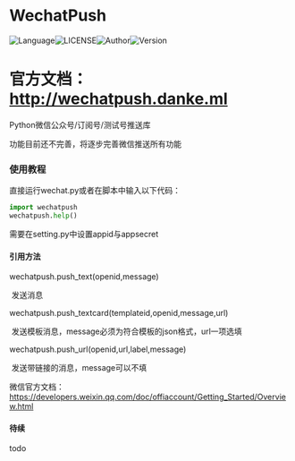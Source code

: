 # WechatPush

![Language](https://img.shields.io/badge/Language-Python-yellow)![LICENSE](https://img.shields.io/badge/LICENSE-MIT-red)![Author](https://img.shields.io/badge/Author-DanKe-blue)![Version](https://img.shields.io/badge/Version-0.1.2[beta]-grenn)

# 官方文档：http://wechatpush.danke.ml

Python微信公众号/订阅号/测试号推送库

功能目前还不完善，将逐步完善微信推送所有功能

### 使用教程

直接运行wechat.py或者在脚本中输入以下代码：

```python
import wechatpush
wechatpush.help()
```

需要在setting.py中设置appid与appsecret



#### 引用方法

wechatpush.push_text(openid,message)

​     发送消息

wechatpush.push_textcard(templateid,openid,message,url)

​    发送模板消息，message必须为符合模板的json格式，url一项选填

wechatpush.push_url(openid,url,label,message)

​    发送带链接的消息，message可以不填

微信官方文档：https://developers.weixin.qq.com/doc/offiaccount/Getting_Started/Overview.html

#### 待续

todo
